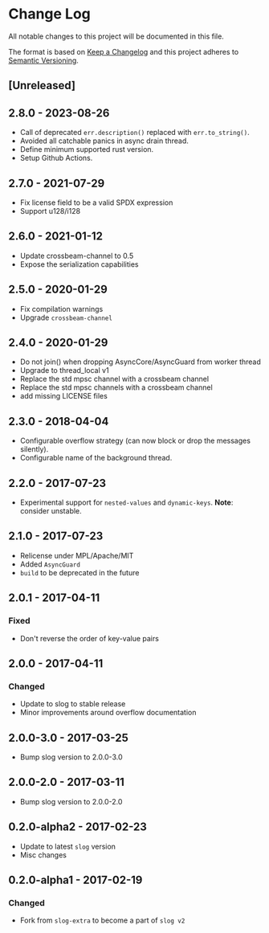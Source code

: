 # Change Log
All notable changes to this project will be documented in this file.

The format is based on [Keep a Changelog](http://keepachangelog.com/)
and this project adheres to [Semantic Versioning](http://semver.org/).

## [Unreleased]

## 2.8.0 - 2023-08-26

* Call of deprecated `err.description()` replaced with `err.to_string()`.
* Avoided all catchable panics in async drain thread.
* Define minimum supported rust version.
* Setup Github Actions.

## 2.7.0 - 2021-07-29

* Fix license field to be a valid SPDX expression
* Support u128/i128

## 2.6.0 - 2021-01-12

* Update crossbeam-channel to 0.5
* Expose the serialization capabilities

## 2.5.0 - 2020-01-29

* Fix compilation warnings
* Upgrade `crossbeam-channel`

## 2.4.0 - 2020-01-29

* Do not join() when dropping AsyncCore/AsyncGuard from worker thread
* Upgrade to thread_local v1
* Replace the std mpsc channel with a crossbeam channel
* Replace the std mpsc channels with a crossbeam channel
* add missing LICENSE files

## 2.3.0 - 2018-04-04

* Configurable overflow strategy (can now block or drop the messages silently).
* Configurable name of the background thread.

## 2.2.0 - 2017-07-23

* Experimental support for `nested-values` and `dynamic-keys`. **Note**:
  consider unstable.

## 2.1.0 - 2017-07-23

* Relicense under MPL/Apache/MIT
* Added `AsyncGuard`
* `build` to be deprecated in the future


## 2.0.1 - 2017-04-11
### Fixed

* Don't reverse the order of key-value pairs

## 2.0.0 - 2017-04-11
### Changed
* Update to slog to stable release
* Minor improvements around overflow documentation

## 2.0.0-3.0 - 2017-03-25

* Bump slog version to 2.0.0-3.0

## 2.0.0-2.0 - 2017-03-11

* Bump slog version to 2.0.0-2.0

## 0.2.0-alpha2 - 2017-02-23

* Update to latest `slog` version
* Misc changes

## 0.2.0-alpha1 - 2017-02-19
### Changed

* Fork from `slog-extra` to become a part of `slog v2`
